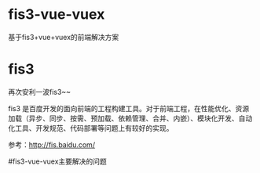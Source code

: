 # fis3-vue-vuex
基于fis3+vue+vuex的前端解决方案


# fis3
再次安利一波fis3~~

fis3 是百度开发的面向前端的工程构建工具。对于前端工程，在性能优化、资源加载（异步、同步、按需、预加载、依赖管理、合并、内嵌）、模块化开发、自动化工具、开发规范、代码部署等问题上有较好的实现。

参考：http://fis.baidu.com/

#fis3-vue-vuex主要解决的问题
